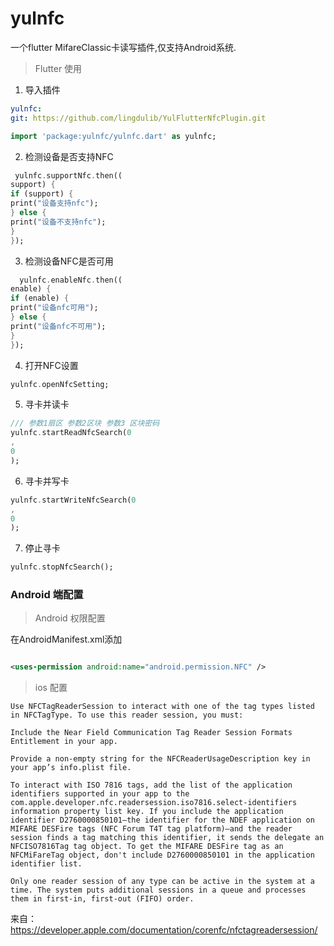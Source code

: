 # yulnfc

一个flutter MifareClassic卡读写插件,仅支持Android系统.

> Flutter 使用

1. 导入插件

  ```yaml
yulnfc:
  git: https://github.com/lingdulib/YulFlutterNfcPlugin.git
```

  ```dart
  import 'package:yulnfc/yulnfc.dart' as yulnfc;
  ```

2. 检测设备是否支持NFC

```dart
 yulnfc.supportNfc.then((
support) {
if (support) {
print("设备支持nfc");
} else {
print("设备不支持nfc");
}
});
```

3. 检测设备NFC是否可用

```dart
  yulnfc.enableNfc.then((
enable) {
if (enable) {
print("设备nfc可用");
} else {
print("设备nfc不可用");
}
});
```

4. 打开NFC设置

```dart
yulnfc.openNfcSetting;
```

5. 寻卡并读卡

```dart
/// 参数1扇区 参数2区块 参数3 区块密码
yulnfc.startReadNfcSearch(0
,
0
);
```

6. 寻卡并写卡

```dart
yulnfc.startWriteNfcSearch(0
,
0
);
```

7. 停止寻卡

```dart
yulnfc.stopNfcSearch();
```

### Android 端配置

> Android 权限配置

在AndroidManifest.xml添加

```xml

<uses-permission android:name="android.permission.NFC" />
```

> ios 配置

```text
Use NFCTagReaderSession to interact with one of the tag types listed in NFCTagType. To use this reader session, you must:

Include the Near Field Communication Tag Reader Session Formats Entitlement in your app.

Provide a non-empty string for the NFCReaderUsageDescription key in your app’s info.plist file.

To interact with ISO 7816 tags, add the list of the application identifiers supported in your app to the com.apple.developer.nfc.readersession.iso7816.select-identifiers information property list key. If you include the application identifier D2760000850101—the identifier for the NDEF application on MIFARE DESFire tags (NFC Forum T4T tag platform)—and the reader session finds a tag matching this identifier, it sends the delegate an NFCISO7816Tag tag object. To get the MIFARE DESFire tag as an NFCMiFareTag object, don't include D2760000850101 in the application identifier list.

Only one reader session of any type can be active in the system at a time. The system puts additional sessions in a queue and processes them in first-in, first-out (FIFO) order.
```

来自：https://developer.apple.com/documentation/corenfc/nfctagreadersession/

